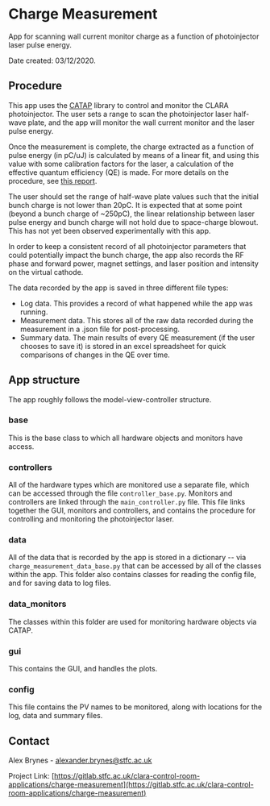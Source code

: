 # Charge Measurement

App for scanning wall current monitor charge as a function of photoinjector laser pulse energy.

Date created: 03/12/2020.

<!-- Procedure -->
## Procedure

This app uses the [CATAP](https://gitlab.stfc.ac.uk/ujo48515/catapillar) library to control and monitor the CLARA photoinjector. The user sets a range to scan the photoinjector laser half-wave plate, and the app will monitor the wall current monitor and the laser pulse energy.

Once the measurement is complete, the charge extracted as a function of pulse energy (in pC/uJ) is calculated by means of a linear fit, and using this value with some calibration factors for the laser, a calculation of the effective quantum efficiency (QE) is made. For more details on the procedure, see [this report](https://stfc365.sharepoint.com/:w:/r/sites/CLARAWorkflow/_layouts/15/Doc.aspx?sourcedoc=%7B23751CA9-A99F-4536-B58B-6C14719687EC%7D&file=VELA-EN-20200312%20-%20Charge%20measurements.docx&action=default&mobileredirect=true).

The user should set the range of half-wave plate values such that the initial bunch charge is not lower than 20pC. It is expected that at some point (beyond a bunch charge of ~250pC), the linear relationship between laser pulse energy and bunch charge will not hold due to space-charge blowout. This has not yet been observed experimentally with this app.

In order to keep a consistent record of all photoinjector parameters that could potentially impact the bunch charge, the app also records the RF phase and forward power, magnet settings, and laser position and intensity on the virtual cathode.

The data recorded by the app is saved in three different file types:
* Log data. This provides a record of what happened while the app was running.
* Measurement data. This stores all of the raw data recorded during the measurement in a .json file for post-processing.
* Summary data. The main results of every QE measurement (if the user chooses to save it) is stored in an excel spreadsheet for quick comparisons of changes in the QE over time.

<!-- App structure -->
## App structure

The app roughly follows the model-view-controller structure.

### base

This is the base class to which all hardware objects and monitors have access. 

### controllers

All of the hardware types which are monitored use a separate file, which can be accessed through the file ```controller_base.py```.
Monitors and controllers are linked through the ```main_controller.py``` file. This file links together the GUI, monitors and controllers, and contains the procedure for controlling and monitoring the photoinjector laser.

### data

All of the data that is recorded by the app is stored in a dictionary -- via ```charge_measurement_data_base.py``` that can be accessed by all of the classes within the app.
This folder also contains classes for reading the config file, and for saving data to log files.

### data_monitors

The classes within this folder are used for monitoring hardware objects via CATAP.

### gui

This contains the GUI, and handles the plots.

### config

This file contains the PV names to be monitored, along with locations for the log, data and summary files. 

<!-- CONTACT -->
## Contact

Alex Brynes - alexander.brynes@stfc.ac.uk

Project Link: [https://gitlab.stfc.ac.uk/clara-control-room-applications/charge-measurement](https://gitlab.stfc.ac.uk/clara-control-room-applications/charge-measurement)